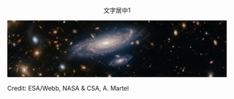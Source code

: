 <center>文字居中1</center>

![alt 属性文本](assets/images/potm2301a.jpg)

Credit:
ESA/Webb, NASA & CSA, A. Martel
